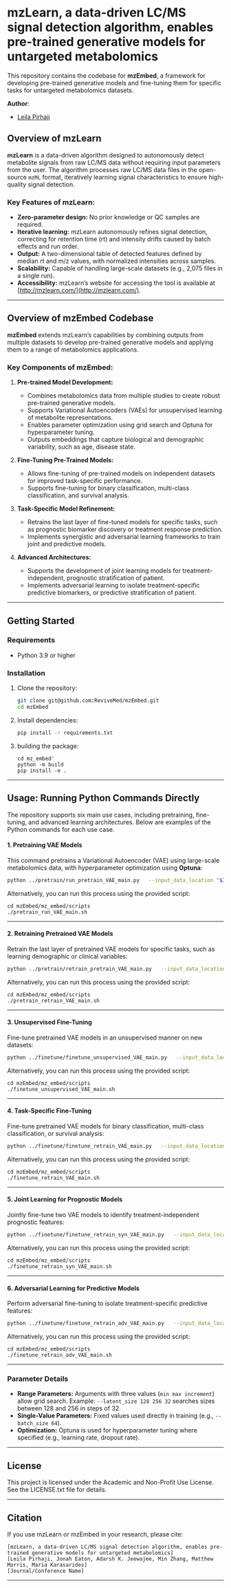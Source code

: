 # mzLearn, a data-driven LC/MS signal detection algorithm, enables pre-trained generative models for untargeted metabolomics

This repository contains the codebase for **mzEmbed**, a framework for developing pre-trained generative models and fine-tuning them for specific tasks for untargeted metabolomics datasets.

**Author**:
- [Leila Pirhaji](https://www.linkedin.com/in/pirhaji/)


## Overview of mzLearn

**mzLearn** is a data-driven algorithm designed to autonomously detect metabolite signals from raw LC/MS data without requiring input parameters from the user. The algorithm processes raw LC/MS data files in the open-source `mzML` format, iteratively learning signal characteristics to ensure high-quality signal detection. 

### Key Features of mzLearn:
- **Zero-parameter design:** No prior knowledge or QC samples are required.
- **Iterative learning:** mzLearn autonomously refines signal detection, correcting for retention time (rt) and intensity drifts caused by batch effects and run order.
- **Output:** A two-dimensional table of detected features defined by median rt and m/z values, with normalized intensities across samples.
- **Scalability:** Capable of handling large-scale datasets (e.g., 2,075 files in a single run).
- **Accessibility:** mzLearn’s website for accessing the tool is available at [http://mzlearn.com/](http://mzlearn.com/).

---

## Overview of mzEmbed Codebase

**mzEmbed** extends mzLearn’s capabilities by combining outputs from multiple datasets to develop pre-trained generative models and applying them to a range of metabolomics applications.

### Key Components of mzEmbed:
1. **Pre-trained Model Development:**
   - Combines metabolomics data from multiple studies to create robust pre-trained generative models.
   - Supports Variational Autoencoders (VAEs) for unsupervised learning of metabolite representations.
   - Enables parameter optimization using grid search and Optuna for hyperparameter tuning.
   - Outputs embeddings that capture biological and demographic variability, such as age, disease state.

2. **Fine-Tuning Pre-Trained Models:**
   - Allows fine-tuning of pre-trained models on independent datasets for improved task-specific performance.
   - Supports fine-tuning for binary classification, multi-class classification, and survival analysis.

3. **Task-Specific Model Refinement:**
   - Retrains the last layer of fine-tuned models for specific tasks, such as prognostic biomarker discovery or treatment response prediction.
   - Implements synergistic and adversarial learning frameworks to train joint and predictive models.

4. **Advanced Architectures:**
   - Supports the development of joint learning models for treatment-independent, prognostic stratification of patient.
   - Implements adversarial learning to isolate treatment-specific predictive biomarkers, or predictive stratification of patient.

---

## Getting Started

### Requirements
- Python 3.9 or higher

### Installation
1. Clone the repository:
   ```bash
   git clone git@github.com:ReviveMed/mzEmbed.git
   cd mzEmbed
   ```
2. Install dependencies:
   ```bash
   pip install -r requirements.txt
   ```
3. building the package:
    ```
    cd mz_embed'
    python -m build
    pip install -e .
    ```

---


## Usage: Running Python Commands Directly

The repository supports six main use cases, including pretraining, fine-tuning, and advanced learning architectures. Below are examples of the Python commands for each use case. 


#### **1. Pretraining VAE Models**
This command pretrains a Variational Autoencoder (VAE) using large-scale metabolomics data, with hyperparameter optimization using **Optuna**:

```bash
python ../pretrain/run_pretrain_VAE_main.py   --input_data_location "$INPUT_DATA_LOCATION"   --pretrain_save_dir "$PRETRAIN_SAVE_DIR"   --latent_size 128 256 32   --num_hidden_layers 2 3 1   --dropout_rate 0.1 0.15 0.05   --noise_factor 0.2 0.25 0.05   --learning_rate 8e-5 2e-4   --l1_reg 0   --weight_decay 1e-6 1e-4   --batch_size 64   --patience 25   --num_epochs 400   --trial_name "$TRIAL_NAME"   --n_trials 50
```

Alternatively, you can run this process using the provided script:
```
cd mzEmbed/mz_embed/scripts
./pretrain_run_VAE_main.sh
```

---

#### **2. Retraining Pretrained VAE Models**
Retrain the last layer of pretrained VAE models for specific tasks, such as learning demographic or clinical variables:

```bash
python ../pretrain/retrain_pretrain_VAE_main.py   --input_data_location "$INPUT_DATA_LOCATION"   --pretrain_model_path "$PRETRAIN_MODEL_PATH"   --task_variable "age_group"   --learning_rate 5e-5   --batch_size 64   --num_epochs 200   --trial_name "$TRIAL_NAME"
```

Alternatively, you can run this process using the provided script:
```
cd mzEmbed/mz_embed/scripts
./pretrain_retrain_VAE_main.sh
```

---

#### **3. Unsupervised Fine-Tuning**
Fine-tune pretrained VAE models in an unsupervised manner on new datasets:

```bash
python ../finetune/finetune_unsupervised_VAE_main.py   --input_data_location "$INPUT_DATA_LOCATION"   --pretrain_model_path "$PRETRAIN_MODEL_PATH"   --fine_tune_save_dir "$FINE_TUNE_SAVE_DIR"   --dropout_rate 0.1   --learning_rate 1e-4   --batch_size 32   --num_epochs 300   --trial_name "$TRIAL_NAME"
```

Alternatively, you can run this process using the provided script:
```
cd mzEmbed/mz_embed/scripts
./finetune_unsupervised_VAE_main.sh
```

---

#### **4. Task-Specific Fine-Tuning**
Fine-tune pretrained VAE models for binary classification, multi-class classification, or survival analysis:

```bash
python ../finetune/finetune_retrain_VAE_main.py   --input_data_location "$INPUT_DATA_LOCATION"   --pretrain_model_path "$PRETRAIN_MODEL_PATH"   --task_variable "survival"   --learning_rate 5e-4   --batch_size 64   --num_epochs 200   --trial_name "$TRIAL_NAME"
```

Alternatively, you can run this process using the provided script:
```
cd mzEmbed/mz_embed/scripts
./finetune_retrain_VAE_main.sh
```

---

#### **5. Joint Learning for Prognostic Models**
Jointly fine-tune two VAE models to identify treatment-independent prognostic features:

```bash
python ../finetune/finetune_retrain_syn_VAE_main.py   --input_data_location "$INPUT_DATA_LOCATION"   --pretrain_model_path_1 "$PRETRAIN_MODEL_PATH_1"   --pretrain_model_path_2 "$PRETRAIN_MODEL_PATH_2"   --task_variable "os"   --learning_rate 1e-4   --batch_size 32   --num_epochs 300   --trial_name "$TRIAL_NAME"
```

Alternatively, you can run this process using the provided script:
```
cd mzEmbed/mz_embed/scripts
./finetune_retrain_syn_VAE_main.sh
```

---

#### **6. Adversarial Learning for Predictive Models**
Perform adversarial fine-tuning to isolate treatment-specific predictive features:

```bash
python ../finetune/finetune_retrain_adv_VAE_main.py   --input_data_location "$INPUT_DATA_LOCATION"   --pretrain_model_path_1 "$PRETRAIN_MODEL_PATH_1"   --pretrain_model_path_2 "$PRETRAIN_MODEL_PATH_2"   --task_variable "treatment_response"   --learning_rate 5e-5   --batch_size 64   --num_epochs 200   --trial_name "$TRIAL_NAME"
```

Alternatively, you can run this process using the provided script:
```
cd mzEmbed/mz_embed/scripts
./finetune_retrain_adv_VAE_main.sh
```

---

### Parameter Details
- **Range Parameters:** Arguments with three values (`min max increment`) allow grid search. Example: `--latent_size 128 256 32` searches sizes between 128 and 256 in steps of 32.
- **Single-Value Parameters:** Fixed values used directly in training (e.g., `--batch_size 64`).
- **Optimization:** Optuna is used for hyperparameter tuning where specified (e.g., learning rate, dropout rate).



---

## License
This project is licensed under the Academic and Non-Profit Use License. See the LICENSE.txt file for details.


---

## Citation
If you use mzLearn or mzEmbed in your research, please cite:
```
[mzLearn, a data-driven LC/MS signal detection algorithm, enables pre-trained generative models for untargeted metabolomics]
[Leila Pirhaji, Jonah Eaton, Adarsh K. Jeewajee, Min Zhang, Matthew Morris, Maria Karasarides]
[Journal/Conference Name]
```

---